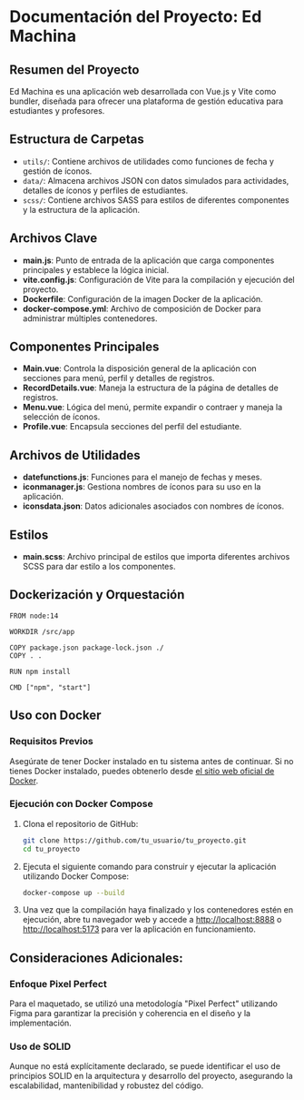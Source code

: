 # Documentación del Proyecto: Ed Machina
## Resumen del Proyecto

Ed Machina es una aplicación web desarrollada con Vue.js y Vite como bundler, diseñada para ofrecer una plataforma de gestión educativa para estudiantes y profesores.

## Estructura de Carpetas
- `utils/`: Contiene archivos de utilidades como funciones de fecha y gestión de íconos.
- `data/`: Almacena archivos JSON con datos simulados para actividades, detalles de íconos y perfiles de estudiantes.
- `scss/`: Contiene archivos SASS para estilos de diferentes componentes y la estructura de la aplicación.

## Archivos Clave
- **main.js**: Punto de entrada de la aplicación que carga componentes principales y establece la lógica inicial.
- **vite.config.js**: Configuración de Vite para la compilación y ejecución del proyecto.
- **Dockerfile**: Configuración de la imagen Docker de la aplicación.
- **docker-compose.yml**: Archivo de composición de Docker para administrar múltiples contenedores.

## Componentes Principales
- **Main.vue**: Controla la disposición general de la aplicación con secciones para menú, perfil y detalles de registros.
- **RecordDetails.vue**: Maneja la estructura de la página de detalles de registros.
- **Menu.vue**: Lógica del menú, permite expandir o contraer y maneja la selección de íconos.
- **Profile.vue**: Encapsula secciones del perfil del estudiante.

## Archivos de Utilidades
- **datefunctions.js**: Funciones para el manejo de fechas y meses.
- **iconmanager.js**: Gestiona nombres de íconos para su uso en la aplicación.
- **iconsdata.json**: Datos adicionales asociados con nombres de íconos.

## Estilos
- **main.scss**: Archivo principal de estilos que importa diferentes archivos SCSS para dar estilo a los componentes.

## Dockerización y Orquestación

```### Dockerfile
FROM node:14

WORKDIR /src/app

COPY package.json package-lock.json ./
COPY . .

RUN npm install

CMD ["npm", "start"]
```
## Uso con Docker

### Requisitos Previos

Asegúrate de tener Docker instalado en tu sistema antes de continuar. Si no tienes Docker instalado, puedes obtenerlo desde [el sitio web oficial de Docker](https://www.docker.com/get-started).

### Ejecución con Docker Compose
1. Clona el repositorio de GitHub:
    ```bash
    git clone https://github.com/tu_usuario/tu_proyecto.git
    cd tu_proyecto
    ```

2. Ejecuta el siguiente comando para construir y ejecutar la aplicación utilizando Docker Compose:
    ```bash
    docker-compose up --build
    ```

3. Una vez que la compilación haya finalizado y los contenedores estén en ejecución, abre tu navegador web y accede a [http://localhost:8888](http://localhost:8888) o [http://localhost:5173](http://localhost:5173) para ver la aplicación en funcionamiento. 

## Consideraciones Adicionales:
### Enfoque Pixel Perfect
Para el maquetado, se utilizó una metodología "Pixel Perfect" utilizando Figma para garantizar la precisión y coherencia en el diseño y la implementación.

### Uso de SOLID
Aunque no está explícitamente declarado, se puede identificar el uso de principios SOLID en la arquitectura y desarrollo del proyecto, asegurando la escalabilidad, mantenibilidad y robustez del código.
